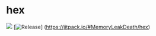 # hex

[![](https://jitci.com/gh/MemoryLeakDeath/hex/svg)](https://jitci.com/gh/MemoryLeakDeath/hex)
[![Release](https://jitpack.io/v/MemoryLeakDeath/hex.svg)]
(https://jitpack.io/#MemoryLeakDeath/hex)